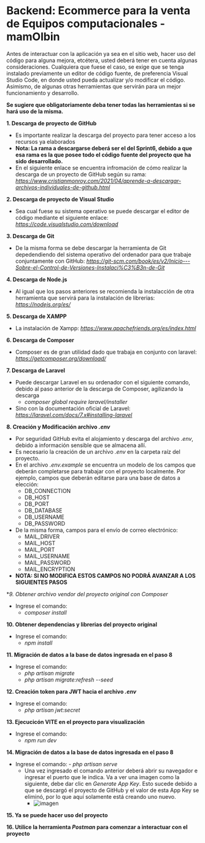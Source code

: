# Backend: Ecommerce para la venta de Equipos computacionales - mamOlbin
Antes de interactuar con la aplicación ya sea en el sitio web, hacer uso del código para alguna mejora, etcétera, usted deberá tener en cuenta algunas consideraciones. Cualquiera que fuese el caso, se exige que se tenga instalado previamente un editor de código fuente, de preferencia Visual Studio Code, en donde usted pueda actualizar y/o modificar el código. Asimismo, de algunas otras herramientas que servirán para un mejor funcionamiento y desarrollo.

**Se sugiere que obligatoriamente deba tener todas las herramientas si se hará uso de la misma.**

**1. Descarga de proyecto de GitHub**
   - Es importante realizar la descarga del proyecto para tener acceso a los recursos ya elaborados
   - **Nota: La rama a descargarse deberá ser el del Sprint6, debido a que esa rama es la que posee todo el código fuente del proyecto que ha sido desarrollado.**
   - En el siguiente enlace se encuentra infromación de cómo realizar la descarga de un proyecto de GitHub según su rama: 
        *https://www.cristianmonroy.com/2021/04/aprende-a-descargar-archivos-individuales-de-github.html*

**2. Descarga de proyecto de Visual Studio**
   - Sea cual fuese su sistema operativo se puede descargar el editor de código mediante el siguiente enlace: 
        *https://code.visualstudio.com/download*

**3. Descarga de Git**
   - De la misma forma se debe descargar la herramienta de Git depedendiendo del sistema operativo del ordenador para que trabaje conjuntamente con GitHub: 
        *https://git-scm.com/book/es/v2/Inicio---Sobre-el-Control-de-Versiones-Instalaci%C3%B3n-de-Git*

**4. Descarga de Node.js**
   - Al igual que los pasos anteriores se recomienda la instalacción de otra herramienta que servirá para la instalación de librerias: 
        *https://nodejs.org/es/*

**5. Descarga de XAMPP**
   - La instalación de Xampp: 
        *https://www.apachefriends.org/es/index.html*
   
**6. Descarga de Composer**
   - Composer es de gran utilidad dado que trabaja en conjunto con laravel: 
        *https://getcomposer.org/download/*

**7. Descarga de Laravel**
   - Puede descargar Laravel en su ordenador con el siguiente comando, debido al paso anterior de la descarga de Composer, agilizando la descarga
     - *composer global require laravel/installer*
   - Sino con la documentación oficial de Laravel: *https://laravel.com/docs/7.x#installing-laravel*

**8. Creación y Modificación archivo *.env***
   - Por seguridad GitHub evita el alojamiento y descarga del archivo *.env*, debido a información sensible que se almacena allí.
   - Es necesario la creación de un archivo *.env* en la carpeta raíz del proyecto.
   - En el archivo *.env.example* se encuentra un modelo de los campos que deberán completarse para trabajar con el proyecto localmente. Por ejemplo, campos que deberán editarse para una base de datos a elección:
     - DB_CONNECTION
     - DB_HOST
     - DB_PORT
     - DB_DATABASE
     - DB_USERNAME
     - DB_PASSWORD
   - De la misma forma, campos para el envío de correo electrónico:
     - MAIL_DRIVER
     - MAIL_HOST
     - MAIL_PORT
     - MAIL_USERNAME
     - MAIL_PASSWORD
     - MAIL_ENCRYPTION   
   - **NOTA: SI NO MODIFICA ESTOS CAMPOS NO PODRÁ AVANZAR A LOS SIGUIENTES PASOS**  

**9. Obtener archivo vendor del proyecto original con Composer*
   - Ingrese el comando: 
     - *composer install*

**10. Obtener dependencias y librerias del proyecto original**
   - Ingrese el comando: 
     - *npm install*
     
**11. Migración de datos a la base de datos ingresada en el paso 8**
   - Ingrese el comando: 
     - *php artisan migrate*
     - *php artisan migrate:refresh --seed*
     
**12. Creación token para JWT hacia el archivo *.env***
   - Ingrese el comando: 
     - *php artisan jwt:secret*     

**13. Ejecucicón VITE en el proyecto para visualización**
   - Ingrese el comando: 
     - *npm run dev*     
     
**14. Migración de datos a la base de datos ingresada en el paso 8**
   - Ingrese el comando: 
    - *php artisan serve*
     - Una vez ingresado el comando anterior deberá abrir su navegador e ingresar el puerto que le indica. Va a ver una imagen como la siguiente, debe dar clic en *Generate App Key*. Esto sucede debido a que se descargó el proyecto de GitHub y el valor de esta App Key se eliminó, por lo que aquí solamente está creando uno nuevo.
        - ![imagen](https://user-images.githubusercontent.com/66731201/216922100-74f7fce9-3bf2-483f-96fe-c4575684c03c.png)

 **15. Ya se puede hacer uso del proyecto**  
 
 **16. Utilice la herramienta *Postman* para comenzar a interactuar con el proyecto**       
